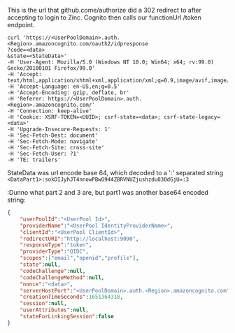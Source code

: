 This is the url that github.come/authorize did a 302 redirect to 
after accepting to login to Zinc.  Cognito then calls our functionUrl /token
endpoint.

```shell
curl 'https://<UserPoolDomain>.auth.<Region>.amazoncognito.com/oauth2/idpresponse
?code=<data>
&state=<StateData>' 
-H 'User-Agent: Mozilla/5.0 (Windows NT 10.0; Win64; x64; rv:99.0) Gecko/20100101 Firefox/99.0' 
-H 'Accept: text/html,application/xhtml+xml,application/xml;q=0.9,image/avif,image/webp,*/*;q=0.8' 
-H 'Accept-Language: en-US,en;q=0.5' 
-H 'Accept-Encoding: gzip, deflate, br' 
-H 'Referer: https://<UserPoolDomain>.auth.<Region>.amazoncognito.com/' 
-H 'Connection: keep-alive' 
-H 'Cookie: XSRF-TOKEN=<UUID>; csrf-state=<data>; csrf-state-legacy=<data>' 
-H 'Upgrade-Insecure-Requests: 1' 
-H 'Sec-Fetch-Dest: document' 
-H 'Sec-Fetch-Mode: navigate' 
-H 'Sec-Fetch-Site: cross-site' 
-H 'Sec-Fetch-User: ?1' 
-H 'TE: trailers'
```

StateData was url encode base 64, which decoded to a ':' separated string
`<DataPart1>:sokDIJyhJT4nnowPBwO944ZBRVNUZjushzdu03OdGjU=:3`

:Dunno what part 2 and 3 are, but part1 was another base64 encoded string:
```json
{
    "userPoolId":"<UserPool Id>",
    "providerName":"<UserPool IdentityProviderName>",
    "clientId":"<UserPool ClientId>",
    "redirectURI":"http://localhost:9090",
    "responseType":"token",
    "providerType":"OIDC",
    "scopes":["email","openid","profile"],
    "state":null,
    "codeChallenge":null,
    "codeChallengeMethod":null,
    "nonce":"<data>",
    "serverHostPort":"<UserPoolDomain>.auth.<Region>.amazoncognito.com",
    "creationTimeSeconds":1651364318,
    "session":null,
    "userAttributes":null,
    "stateForLinkingSession":false
}
```